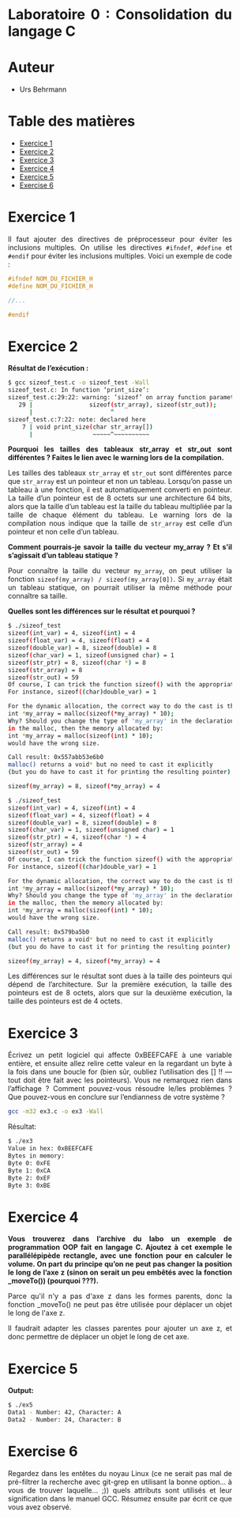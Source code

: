 <div align="justify" style="margin-right:25px;margin-left:25px">

# Laboratoire 0 : Consolidation du langage C <!-- omit in toc -->

# Auteur <!-- omit in toc -->

- Urs Behrmann

# Table des matières <!-- omit in toc -->

- [Exercice 1](#exercice-1)
- [Exercice 2](#exercice-2)
- [Exercice 3](#exercice-3)
- [Exercice 4](#exercice-4)
- [Exercice 5](#exercice-5)
- [Exercise 6](#exercise-6)

# Exercice 1

Il faut ajouter des directives de préprocesseur pour éviter les inclusions multiples. On utilise les directives `#ifndef`, `#define` et `#endif` pour éviter les inclusions multiples. Voici un exemple de code :

```c
#ifndef NOM_DU_FICHIER_H
#define NOM_DU_FICHIER_H

//...

#endif
```

# Exercice 2

**Résultat de l’exécution :**

```bash
$ gcc sizeof_test.c -o sizeof_test -Wall
sizeof_test.c: In function ‘print_size’:
sizeof_test.c:29:22: warning: ‘sizeof’ on array function parameter ‘str_array’ will return size of ‘char *’ [-Wsizeof-array-argument]
   29 |                sizeof(str_array), sizeof(str_out));
      |                      ^
sizeof_test.c:7:22: note: declared here
    7 | void print_size(char str_array[])
      |                 ~~~~~^~~~~~~~~~~
```

**Pourquoi les tailles des tableaux str_array et str_out sont différentes ? Faites le lien avec le warning lors de la compilation.**

Les tailles des tableaux `str_array` et `str_out` sont différentes parce que `str_array` est un pointeur et non un tableau. Lorsqu’on passe un tableau à une fonction, il est automatiquement converti en pointeur. La taille d’un pointeur est de 8 octets sur une architecture 64 bits, alors que la taille d’un tableau est la taille du tableau multipliée par la taille de chaque élément du tableau. Le warning lors de la compilation nous indique que la taille de `str_array` est celle d’un pointeur et non celle d’un tableau.

**Comment pourrais-je savoir la taille du vecteur my_array ? Et s’il s’agissait d’un tableau statique ?**

Pour connaître la taille du vecteur `my_array`, on peut utiliser la fonction `sizeof(my_array) / sizeof(my_array[0])`. Si `my_array` était un tableau statique, on pourrait utiliser la même méthode pour connaître sa taille.

**Quelles sont les différences sur le résultat et pourquoi ?**

```bash	
$ ./sizeof_test
sizeof(int_var) = 4, sizeof(int) = 4
sizeof(float_var) = 4, sizeof(float) = 4
sizeof(double_var) = 8, sizeof(double) = 8
sizeof(char_var) = 1, sizeof(unsigned char) = 1
sizeof(str_ptr) = 8, sizeof(char *) = 8
sizeof(str_array) = 8
sizeof(str_out) = 59
Of course, I can trick the function sizeof() with the appropriate cast...
For instance, sizeof((char)double_var) = 1

For the dynamic allocation, the correct way to do the cast is the following one:
int *my_array = malloc(sizeof(*my_array) * 10);
Why? Should you change the type of 'my_array' in the declaration but not
in the malloc, then the memory allocated by:
int *my_array = malloc(sizeof(int) * 10);
would have the wrong size.

Call result: 0x557abb53e6b0
malloc() returns a void* but no need to cast it explicitly
(but you do have to cast it for printing the resulting pointer)

sizeof(my_array) = 8, sizeof(*my_array) = 4
```

```bash
$ ./sizeof_test
sizeof(int_var) = 4, sizeof(int) = 4
sizeof(float_var) = 4, sizeof(float) = 4
sizeof(double_var) = 8, sizeof(double) = 8
sizeof(char_var) = 1, sizeof(unsigned char) = 1
sizeof(str_ptr) = 4, sizeof(char *) = 4
sizeof(str_array) = 4
sizeof(str_out) = 59
Of course, I can trick the function sizeof() with the appropriate cast...
For instance, sizeof((char)double_var) = 1

For the dynamic allocation, the correct way to do the cast is the following one:
int *my_array = malloc(sizeof(*my_array) * 10);
Why? Should you change the type of 'my_array' in the declaration but not
in the malloc, then the memory allocated by:
int *my_array = malloc(sizeof(int) * 10);
would have the wrong size.

Call result: 0x579ba5b0
malloc() returns a void* but no need to cast it explicitly
(but you do have to cast it for printing the resulting pointer)

sizeof(my_array) = 4, sizeof(*my_array) = 4
```

Les différences sur le résultat sont dues à la taille des pointeurs qui dépend de l’architecture. Sur la première exécution, la taille des pointeurs est de 8 octets, alors que sur la deuxième exécution, la taille des pointeurs est de 4 octets.

# Exercice 3

Écrivez un petit logiciel qui affecte 0xBEEFCAFE à une variable entière, et ensuite allez relire cette valeur en la regardant un byte à la fois dans une boucle for (bien sûr, oubliez l’utilisation des [] !! — tout doit être fait avec les pointeurs). Vous ne remarquez rien dans l’affichage ? Comment pouvez-vous résoudre le/les problèmes ? Que pouvez-vous en conclure sur l’endianness de votre système ?

```bash
gcc -m32 ex3.c -o ex3 -Wall
```

Résultat:

```bash
$ ./ex3
Value in hex: 0xBEEFCAFE
Bytes in memory:
Byte 0: 0xFE
Byte 1: 0xCA
Byte 2: 0xEF
Byte 3: 0xBE
```

# Exercice 4

**Vous trouverez dans l’archive du labo un exemple de programmation OOP fait en langage C. Ajoutez à cet exemple le parallélépipède rectangle, avec une fonction pour en calculer le volume. On part du principe qu’on ne peut pas changer la position le long de l’axe z (sinon on serait un peu embêtés avec la fonction _moveTo()) (pourquoi ???).**

Parce qu'il n'y a pas d'axe z dans les formes parents, donc la fonction _moveTo() ne peut pas être utilisée pour déplacer un objet le long de l'axe z.

Il faudrait adapter les classes parentes pour ajouter un axe z, et donc permettre de déplacer un objet le long de cet axe.

# Exercice 5

**Output:**

```bash
$ ./ex5
Data1 - Number: 42, Character: A
Data2 - Number: 24, Character: B
```

# Exercise 6

Regardez dans les entêtes du noyau Linux (ce ne serait pas mal de pré-filtrer la recherche avec git-grep en utilisant la bonne option… à vous de trouver laquelle… ;)) quels attributs sont utilisés et leur signification dans le manuel GCC. Résumez ensuite par écrit ce que vous avez observé.


</div>